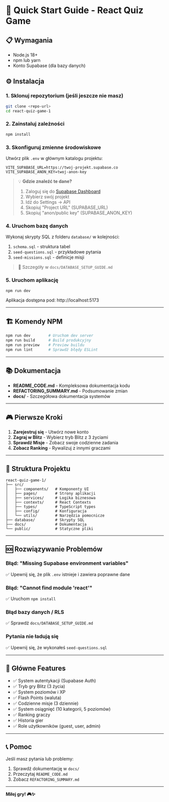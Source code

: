 # 🚀 Quick Start Guide - React Quiz Game

## 📋 Wymagania

- Node.js 18+ 
- npm lub yarn
- Konto Supabase (dla bazy danych)

## ⚙️ Instalacja

### 1. Sklonuj repozytorium (jeśli jeszcze nie masz)
```bash
git clone <repo-url>
cd react-quiz-game-1
```

### 2. Zainstaluj zależności
```bash
npm install
```

### 3. Skonfiguruj zmienne środowiskowe

Utwórz plik `.env` w głównym katalogu projektu:

```env
VITE_SUPABASE_URL=https://twoj-projekt.supabase.co
VITE_SUPABASE_ANON_KEY=twoj-anon-key
```

> 💡 **Gdzie znaleźć te dane?**
> 1. Zaloguj się do [Supabase Dashboard](https://app.supabase.com)
> 2. Wybierz swój projekt
> 3. Idź do Settings → API
> 4. Skopiuj "Project URL" (SUPABASE_URL)
> 5. Skopiuj "anon/public key" (SUPABASE_ANON_KEY)

### 4. Uruchom bazę danych

Wykonaj skrypty SQL z folderu `database/` w kolejności:
1. `schema.sql` - struktura tabel
2. `seed-questions.sql` - przykładowe pytania
3. `seed-missions.sql` - definicje misji

> 📖 Szczegóły w `docs/DATABASE_SETUP_GUIDE.md`

### 5. Uruchom aplikację

```bash
npm run dev
```

Aplikacja dostępna pod: http://localhost:5173

---

## 🏗️ Komendy NPM

```bash
npm run dev        # Uruchom dev server
npm run build      # Build produkcyjny
npm run preview    # Preview buildu
npm run lint       # Sprawdź błędy ESLint
```

---

## 📚 Dokumentacja

- **README_CODE.md** - Kompleksowa dokumentacja kodu
- **REFACTORING_SUMMARY.md** - Podsumowanie zmian
- **docs/** - Szczegółowa dokumentacja systemów

---

## 🎮 Pierwsze Kroki

1. **Zarejestruj się** - Utwórz nowe konto
2. **Zagraj w Blitz** - Wybierz tryb Blitz z 3 życiami
3. **Sprawdź Misje** - Zobacz swoje codzienne zadania
4. **Zobacz Ranking** - Rywalizuj z innymi graczami

---

## 🔧 Struktura Projektu

```
react-quiz-game-1/
├── src/
│   ├── components/   # Komponenty UI
│   ├── pages/        # Strony aplikacji
│   ├── services/     # Logika biznesowa
│   ├── contexts/     # React Contexts
│   ├── types/        # TypeScript types
│   ├── config/       # Konfiguracja
│   └── utils/        # Narzędzia pomocnicze
├── database/         # Skrypty SQL
├── docs/             # Dokumentacja
└── public/           # Statyczne pliki
```

---

## 🆘 Rozwiązywanie Problemów

### Błąd: "Missing Supabase environment variables"
✅ Upewnij się, że plik `.env` istnieje i zawiera poprawne dane

### Błąd: "Cannot find module 'react'"
✅ Uruchom `npm install`

### Błąd bazy danych / RLS
✅ Sprawdź `docs/DATABASE_SETUP_GUIDE.md`

### Pytania nie ładują się
✅ Upewnij się, że wykonałeś `seed-questions.sql`

---

## 🎯 Główne Features

- ✅ System autentykacji (Supabase Auth)
- ✅ Tryb gry Blitz (3 życia)
- ✅ System poziomów i XP
- ✅ Flash Points (waluta)
- ✅ Codzienne misje (3 dziennie)
- ✅ System osiągnięć (10 kategorii, 5 poziomów)
- ✅ Ranking graczy
- ✅ Historia gier
- ✅ Role użytkowników (guest, user, admin)

---

## 📞 Pomoc

Jeśli masz pytania lub problemy:
1. Sprawdź dokumentację w `docs/`
2. Przeczytaj `README_CODE.md`
3. Zobacz `REFACTORING_SUMMARY.md`

---

**Miłej gry! 🎮✨**
